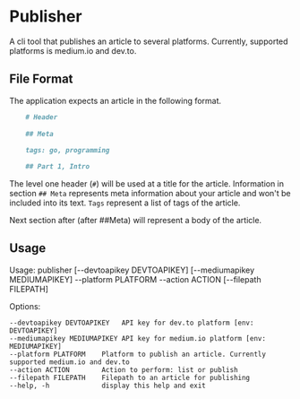 # Publisher

A cli tool that publishes an article to several platforms. Currently, supported platforms is medium.io and dev.to.

## File Format

The application expects an article in the following format. 

```markdown
    # Header
    
    ## Meta
    
    tags: go, programming

    ## Part 1, Intro
```

The level one header (`#`) will be used at a title for the article. Information in section `## Meta` represents meta information about your article and won't be included into its text. `Tags` represent a list of tags of the article.

Next section after (after ##Meta) will represent a body of the article.

## Usage

Usage: publisher [--devtoapikey DEVTOAPIKEY] [--mediumapikey MEDIUMAPIKEY] --platform PLATFORM --action ACTION [--filepath FILEPATH]

Options:

    --devtoapikey DEVTOAPIKEY   API key for dev.to platform [env: DEVTOAPIKEY]
    --mediumapikey MEDIUMAPIKEY API key for medium.io platform [env: MEDIUMAPIKEY]
    --platform PLATFORM    Platform to publish an article. Currently supported medium.io and dev.to
    --action ACTION        Action to perform: list or publish
    --filepath FILEPATH    Filepath to an article for publishing
    --help, -h             display this help and exit
